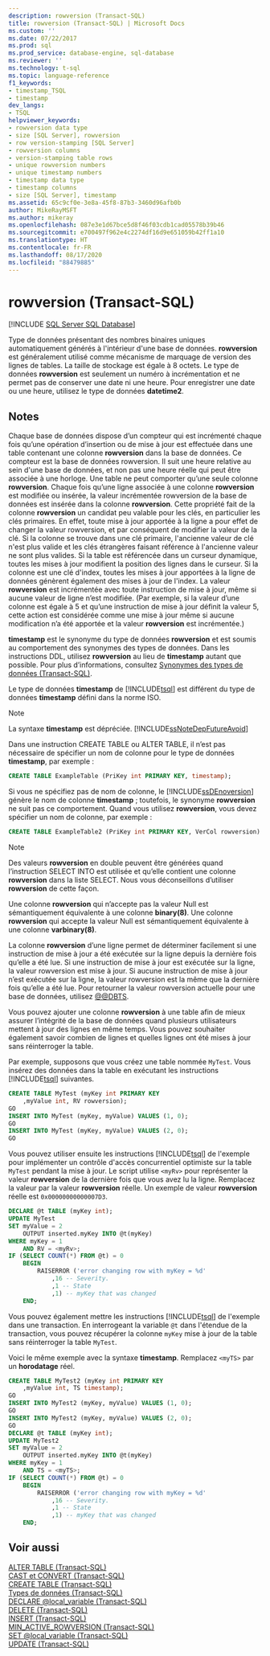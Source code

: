 ```yaml
---
description: rowversion (Transact-SQL)
title: rowversion (Transact-SQL) | Microsoft Docs
ms.custom: ''
ms.date: 07/22/2017
ms.prod: sql
ms.prod_service: database-engine, sql-database
ms.reviewer: ''
ms.technology: t-sql
ms.topic: language-reference
f1_keywords:
- timestamp_TSQL
- timestamp
dev_langs:
- TSQL
helpviewer_keywords:
- rowversion data type
- size [SQL Server], rowversion
- row version-stamping [SQL Server]
- rowversion columns
- version-stamping table rows
- unique rowversion numbers
- unique timestamp numbers
- timestamp data type
- timestamp columns
- size [SQL Server], timestamp
ms.assetid: 65c9cf0e-3e8a-45f8-87b3-3460d96afb0b
author: MikeRayMSFT
ms.author: mikeray
ms.openlocfilehash: 087e3e1d67bce5d8f46f03cdb1cad05578b39b46
ms.sourcegitcommit: e700497f962e4c2274df16d9e651059b42ff1a10
ms.translationtype: HT
ms.contentlocale: fr-FR
ms.lasthandoff: 08/17/2020
ms.locfileid: "88479885"
---
```

# <a name="rowversion-transact-sql"></a>rowversion (Transact-SQL)
[!INCLUDE [SQL Server SQL Database](../../includes/applies-to-version/sql-asdb.md)]

Type de données présentant des nombres binaires uniques automatiquement générés à l'intérieur d'une base de données. **rowversion** est généralement utilisé comme mécanisme de marquage de version des lignes de tables. La taille de stockage est égale à 8 octets. Le type de données **rowversion** est seulement un numéro à incrémentation et ne permet pas de conserver une date ni une heure. Pour enregistrer une date ou une heure, utilisez le type de données **datetime2**.
  
## <a name="remarks"></a>Notes  
Chaque base de données dispose d’un compteur qui est incrémenté chaque fois qu’une opération d’insertion ou de mise à jour est effectuée dans une table contenant une colonne **rowversion** dans la base de données. Ce compteur est la base de données rowversion. Il suit une heure relative au sein d'une base de données, et non pas une heure réelle qui peut être associée à une horloge. Une table ne peut comporter qu’une seule colonne **rowversion**. Chaque fois qu’une ligne associée à une colonne **rowversion** est modifiée ou insérée, la valeur incrémentée rowversion de la base de données est insérée dans la colonne **rowversion**. Cette propriété fait de la colonne **rowversion** un candidat peu valable pour les clés, en particulier les clés primaires. En effet, toute mise à jour apportée à la ligne a pour effet de changer la valeur rowversion, et par conséquent de modifier la valeur de la clé. Si la colonne se trouve dans une clé primaire, l'ancienne valeur de clé n'est plus valide et les clés étrangères faisant référence à l'ancienne valeur ne sont plus valides. Si la table est référencée dans un curseur dynamique, toutes les mises à jour modifient la position des lignes dans le curseur. Si la colonne est une clé d'index, toutes les mises à jour apportées à la ligne de données génèrent également des mises à jour de l'index.  La valeur **rowversion** est incrémentée avec toute instruction de mise à jour, même si aucune valeur de ligne n’est modifiée. (Par exemple, si la valeur d’une colonne est égale à 5 et qu’une instruction de mise à jour définit la valeur 5, cette action est considérée comme une mise à jour même si aucune modification n’a été apportée et la valeur **rowversion** est incrémentée.)
  
**timestamp** est le synonyme du type de données **rowversion** et est soumis au comportement des synonymes des types de données. Dans les instructions DDL, utilisez **rowversion** au lieu de **timestamp** autant que possible. Pour plus d’informations, consultez [Synonymes des types de données &#40;Transact-SQL&#41;](../../t-sql/data-types/data-type-synonyms-transact-sql.md).
  
Le type de données  **timestamp** de [!INCLUDE[tsql](../../includes/tsql-md.md)] est différent du type de données **timestamp** défini dans la norme ISO.
  
> [!NOTE]  
>  La syntaxe **timestamp** est dépréciée. [!INCLUDE[ssNoteDepFutureAvoid](../../includes/ssnotedepfutureavoid-md.md)]  
  
Dans une instruction CREATE TABLE ou ALTER TABLE, il n’est pas nécessaire de spécifier un nom de colonne pour le type de données **timestamp**, par exemple :
  
```sql
CREATE TABLE ExampleTable (PriKey int PRIMARY KEY, timestamp);  
```  
  
Si vous ne spécifiez pas de nom de colonne, le [!INCLUDE[ssDEnoversion](../../includes/ssdenoversion-md.md)] génère le nom de colonne **timestamp** ; toutefois, le synonyme **rowversion** ne suit pas ce comportement. Quand vous utilisez **rowversion**, vous devez spécifier un nom de colonne, par exemple :
  
```sql
CREATE TABLE ExampleTable2 (PriKey int PRIMARY KEY, VerCol rowversion) ;  
```  
  
> [!NOTE]  
>  Des valeurs **rowversion** en double peuvent être générées quand l’instruction SELECT INTO est utilisée et qu’elle contient une colonne **rowversion** dans la liste SELECT. Nous vous déconseillons d’utiliser **rowversion** de cette façon.  
  
Une colonne **rowversion** qui n’accepte pas la valeur Null est sémantiquement équivalente à une colonne **binary(8)**. Une colonne **rowversion** qui accepte la valeur Null est sémantiquement équivalente à une colonne **varbinary(8)**.
  
La colonne **rowversion** d’une ligne permet de déterminer facilement si une instruction de mise à jour a été exécutée sur la ligne depuis la dernière fois qu’elle a été lue. Si une instruction de mise à jour est exécutée sur la ligne, la valeur rowversion est mise à jour. Si aucune instruction de mise à jour n’est exécutée sur la ligne, la valeur rowversion est la même que la dernière fois qu’elle a été lue. Pour retourner la valeur rowversion actuelle pour une base de données, utilisez [@@DBTS](../../t-sql/functions/dbts-transact-sql.md).
  
Vous pouvez ajouter une colonne **rowversion** à une table afin de mieux assurer l’intégrité de la base de données quand plusieurs utilisateurs mettent à jour des lignes en même temps. Vous pouvez souhaiter également savoir combien de lignes et quelles lignes ont été mises à jour sans réinterroger la table.
  
Par exemple, supposons que vous créez une table nommée `MyTest`. Vous insérez des données dans la table en exécutant les instructions [!INCLUDE[tsql](../../includes/tsql-md.md)] suivantes.
  
```sql
CREATE TABLE MyTest (myKey int PRIMARY KEY  
    ,myValue int, RV rowversion);  
GO   
INSERT INTO MyTest (myKey, myValue) VALUES (1, 0);  
GO   
INSERT INTO MyTest (myKey, myValue) VALUES (2, 0);  
GO  
```  
  
Vous pouvez utiliser ensuite les instructions [!INCLUDE[tsql](../../includes/tsql-md.md)] de l'exemple pour implémenter un contrôle d'accès concurrentiel optimiste sur la table `MyTest` pendant la mise à jour. Le script utilise `<myRv>` pour représenter la valeur **rowversion** de la dernière fois que vous avez lu la ligne. Remplacez la valeur par la valeur **rowversion** réelle. Un exemple de valeur **rowversion** réelle est `0x00000000000007D3`.
  
```sql
DECLARE @t TABLE (myKey int);  
UPDATE MyTest  
SET myValue = 2  
    OUTPUT inserted.myKey INTO @t(myKey)   
WHERE myKey = 1   
    AND RV = <myRv>;  
IF (SELECT COUNT(*) FROM @t) = 0  
    BEGIN  
        RAISERROR ('error changing row with myKey = %d'  
            ,16 -- Severity.  
            ,1 -- State   
            ,1) -- myKey that was changed   
    END;  
```  
  


Vous pouvez également mettre les instructions [!INCLUDE[tsql](../../includes/tsql-md.md)] de l'exemple dans une transaction. En interrogeant la variable `@t` dans l'étendue de la transaction, vous pouvez récupérer la colonne `myKey` mise à jour de la table sans réinterroger la table `MyTest`.

Voici le même exemple avec la syntaxe **timestamp**. Remplacez `<myTS>` par un **horodatage** réel.

```sql
CREATE TABLE MyTest2 (myKey int PRIMARY KEY  
    ,myValue int, TS timestamp);  
GO   
INSERT INTO MyTest2 (myKey, myValue) VALUES (1, 0);  
GO   
INSERT INTO MyTest2 (myKey, myValue) VALUES (2, 0);  
GO  
DECLARE @t TABLE (myKey int);  
UPDATE MyTest2  
SET myValue = 2  
    OUTPUT inserted.myKey INTO @t(myKey)   
WHERE myKey = 1   
    AND TS = <myTS>;  
IF (SELECT COUNT(*) FROM @t) = 0  
    BEGIN  
        RAISERROR ('error changing row with myKey = %d'  
            ,16 -- Severity.  
            ,1 -- State   
            ,1) -- myKey that was changed   
    END;  
```  
  
## <a name="see-also"></a>Voir aussi
[ALTER TABLE &#40;Transact-SQL&#41;](../../t-sql/statements/alter-table-transact-sql.md)  
[CAST et CONVERT &#40;Transact-SQL&#41;](../../t-sql/functions/cast-and-convert-transact-sql.md)  
[CREATE TABLE &#40;Transact-SQL&#41;](../../t-sql/statements/create-table-transact-sql.md)  
[Types de données &#40;Transact-SQL&#41;](../../t-sql/data-types/data-types-transact-sql.md)  
[DECLARE @local_variable &#40;Transact-SQL&#41;](../../t-sql/language-elements/declare-local-variable-transact-sql.md)  
[DELETE &#40;Transact-SQL&#41;](../../t-sql/statements/delete-transact-sql.md)  
[INSERT &#40;Transact-SQL&#41;](../../t-sql/statements/insert-transact-sql.md)  
[MIN_ACTIVE_ROWVERSION &#40;Transact-SQL&#41;](../../t-sql/functions/min-active-rowversion-transact-sql.md)  
[SET @local_variable &#40;Transact-SQL&#41;](../../t-sql/language-elements/set-local-variable-transact-sql.md)  
[UPDATE &#40;Transact-SQL&#41;](../../t-sql/queries/update-transact-sql.md)
  
  
